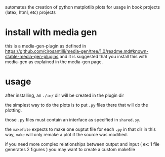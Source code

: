 automates the creation of python matplotlib plots for usage in book projects (latex, html, etc) projects

# install with media gen

this is a media-gen-plugin as defined in https://github.com/cirosantilli/media-gen/tree/1.0/readme.md#known-stable-media-gen-plugins
and it is suggested that you install this with media-gen as explained in the media-gen page.

# usage

after installing, an `./in/` dir will be created in the plugin dir

the simplest way to do the plots is to put `.py` files there that will do the plotting.

those `.py` files must contain an interface as specified in `shared.py`.

the `makefile` expects to make one ouptut file for each `.py` in that dir
in this way, `make` will only remake a plot if the source was modified.

if you need more complex relationships between output and input ( ex: 1 file generates 2 figures )
you may want to create a custom makefile
